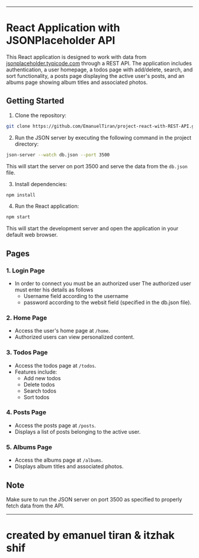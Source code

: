 
----

# React Application with JSONPlaceholder API

This React application is designed to work with data from [jsonplaceholder.typicode.com](https://jsonplaceholder.typicode.com/) through a REST API. The application includes authentication, a user homepage, a todos page with add/delete, search, and sort functionality, a posts page displaying the active user's posts, and an albums page showing album titles and associated photos.

## Getting Started

1. Clone the repository:

```bash
git clone https://github.com/EmanuelTiran/project-react-with-REST-API.git
```

2. Run the JSON server by executing the following command in the project directory:

```bash
json-server --watch db.json --port 3500
```

This will start the server on port 3500 and serve the data from the `db.json` file.

3. Install dependencies:

```bash
npm install
```

4. Run the React application:

```bash
npm start
```

This will start the development server and open the application in your default web browser.

## Pages

### 1. Login Page

- In order to connect you must be an authorized user
The authorized user must enter his details as follows
  - Username field according to the username
  - password according to the websit field (specified in the db.json file).

### 2. Home Page

- Access the user's home page at `/home`.
- Authorized users can view personalized content.

### 3. Todos Page

- Access the todos page at `/todos`.
- Features include:
  - Add new todos
  - Delete todos
  - Search todos
  - Sort todos

### 4. Posts Page

- Access the posts page at `/posts`.
- Displays a list of posts belonging to the active user.

### 5. Albums Page

- Access the albums page at `/albums`.
- Displays album titles and associated photos.

## Note

Make sure to run the JSON server on port 3500 as specified to properly fetch data from the API.


---
# created by emanuel tiran & itzhak shif


